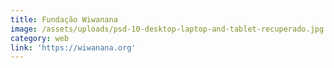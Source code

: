 ```yaml
---
title: Fundação Wiwanana
image: /assets/uploads/psd-10-desktop-laptop-and-tablet-recuperado.jpg
category: web
link: 'https://wiwanana.org'
---
```


